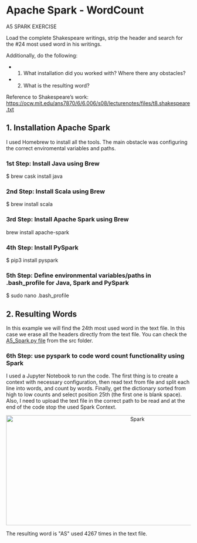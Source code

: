# Apache Spark - WordCount

A5 SPARK EXERCISE

Load the complete Shakespeare writings, strip the header and search for the #24 most used word in his writings. 

Additionally, do the following:

- 1. What installation did you worked with? Where there any obstacles?
- 2. What is the resulting word?

Reference to Shakespeare’s work: https://ocw.mit.edu/ans7870/6/6.006/s08/lecturenotes/files/t8.shakespeare.txt

## 1. Installation Apache Spark

I used Homebrew to install all the tools. The main obstacle was configuring the correct enviromental variables and paths.

### 1st Step: Install Java using Brew

$ brew cask install java

### 2nd Step: Install Scala using Brew

$ brew install scala

### 3rd Step: Install Apache Spark using Brew

brew install apache-spark

### 4th Step: Install PySpark

$ pip3 install pyspark

### 5th Step: Define environmental variables/paths in .bash_profile for Java, Spark and PySpark

$ sudo nano .bash_profile

## 2. Resulting Words

In this example we will find the 24th most used word in the text file. In this case we erase all the headers directly from the text file. You can check the [A5_Spark.py file](https://github.com/federueda/Spark_WordCount/blob/master/src/A5_Spark.py) from the src folder.

### 6th Step: use pyspark to code word count functionality using Spark

I used a Jupyter Notebook to run the code. The first thing is to create a context with necessary configuration, then read text from file and split each line into words, and count by words. Finally, get the dictionary sorted from high to low counts and select position 25th (the first one is blank space). Also, I need to upload the text file in the correct path to be read and at the end of the code stop the used Spark Context.

<p align="center">
<img src="https://github.com/federueda/Spark_WordCount/blob/master/docs/JupyterSpark.png" width="700" height="300" title="Spark">
</p>

The resulting word is "AS" used 4267 times in the text file.
